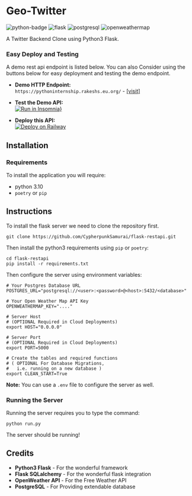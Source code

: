# Geo-Twitter
![python-badge](https://img.shields.io/badge/python-3.10-blue?style=flat&logo=python&logoColor=white)
![flask](https://img.shields.io/badge/Flask-2.2-blue?style=flat&color=lightgrey&logo=flask&logoColor=white)
![postgresql](https://img.shields.io/badge/PostgreSQL-blue?style=flat&logo=postgresql&logoColor=white)
![openweathermap](https://img.shields.io/badge/OpenWeatherMap-blue?style=flat&color=orange)  

A Twitter Backend Clone using Python3 Flask.

### Easy Deploy and Testing

A demo rest api endpoint is listed below. You can also Consider using the buttons below for easy deployment and testing the demo endpoint.

- **Demo HTTP Endpoint:**  
  `https://pythoninternship.rakeshs.eu.org/` - [\[visit\]](https://pythoninternship.rakeshs.eu.org/)

- **Test the Demo API:**  
  [![Run in Insomnia}](https://insomnia.rest/images/run.svg)](https://insomnia.rest/run/?label=Python%20SDE%20Internship%202023&uri=https%3A%2F%2Fgithub.com%2FCypherpunkSamurai%2Fflask-restapi%2Fblob%2Fmaster%2Fdocs%2Frest_api_definition.insomnia.json)


- **Deploy this API:**  
  [![Deploy on Railway](https://railway.app/button.svg)](https://railway.app/template/J6Czq1)

## Installation

### Requirements

To install the application you will require:
- python 3.10
- `poetry` or `pip`

## Instructions

To install the flask server we need to clone the repository first.
```shell
git clone https://github.com/CypherpunkSamurai/flask-restapi.git 
```

Then install the python3 requirements using `pip` or `poetry`:

```shell
cd flask-restapi
pip install -r requirements.txt
```

Then configure the server using environment variables:  

```shell
# Your Postgres Database URL
POSTGRES_URL="postgresql://<user>:<password>@<host>:5432/<database>"

# Your Open Weather Map API Key
OPENWEATHERMAP_KEY="...."

# Server Host
# (OPTIONAL Required in Cloud Deployments)
export HOST="0.0.0.0"

# Server Port
# (OPTIONAL Required in Cloud Deployments)
export PORT=5000

# Create the tables and required functions
# ( OPTIONAL For Database Migrations,
#   i.e. running on a new database )
export CLEAN_START=True
```
**Note:** You can use a `.env` file to configure the server as well.

### Running the Server

Running the server requires you to type the command:

```shell
python run.py
```

The server should be running!

## Credits
- **Python3 Flask** - For the wonderful framework
- **Flask SQLalchemy** - For the wonderful flask integration 
- **OpenWeather API** - For the Free Weather API
- **PostgreSQL** - For Providing extendable database
